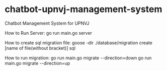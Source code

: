 # chatbot-upnvj-management-system

Chatbot Management System for UPNVJ

How to Run Server:
go run main.go server

How to create sql migration file:
goose -dir ./database/migration create [name of file(without bracket)] sql

How to run migration:
go run main.go migrate --direction=down
go run main.go migrate --direction=up

